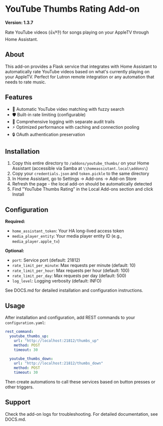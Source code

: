 # YouTube Thumbs Rating Add-on

**Version: 1.3.7**

Rate YouTube videos (👍/👎) for songs playing on your AppleTV through Home Assistant.

## About

This add-on provides a Flask service that integrates with Home Assistant to automatically rate YouTube videos based on what's currently playing on your AppleTV. Perfect for Lutron remote integration or any automation that needs to rate music.

## Features

- 🎵 Automatic YouTube video matching with fuzzy search
- 🛡️ Built-in rate limiting (configurable)
- 📝 Comprehensive logging with separate audit trails
- ⚡ Optimized performance with caching and connection pooling
- 🔒 OAuth authentication preservation

## Installation

1. Copy this entire directory to `/addons/youtube_thumbs/` on your Home Assistant (accessible via Samba at `\\homeassistant.local\addons\`)
2. Copy your `credentials.json` and `token.pickle` to the same directory
3. In Home Assistant, go to Settings → Add-ons → Add-on Store
4. Refresh the page - the local add-on should be automatically detected
5. Find "YouTube Thumbs Rating" in the Local Add-ons section and click Install

## Configuration

**Required:**
- `home_assistant_token`: Your HA long-lived access token
- `media_player_entity`: Your media player entity ID (e.g., `media_player.apple_tv`)

**Optional:**
- `port`: Service port (default: 21812)
- `rate_limit_per_minute`: Max requests per minute (default: 10)
- `rate_limit_per_hour`: Max requests per hour (default: 100)
- `rate_limit_per_day`: Max requests per day (default: 500)
- `log_level`: Logging verbosity (default: INFO)

See DOCS.md for detailed installation and configuration instructions.

## Usage

After installation and configuration, add REST commands to your `configuration.yaml`:

```yaml
rest_command:
  youtube_thumbs_up:
    url: "http://localhost:21812/thumbs_up"
    method: POST
    timeout: 30
    
  youtube_thumbs_down:
    url: "http://localhost:21812/thumbs_down"
    method: POST
    timeout: 30
```

Then create automations to call these services based on button presses or other triggers.

## Support

Check the add-on logs for troubleshooting. For detailed documentation, see DOCS.md.
